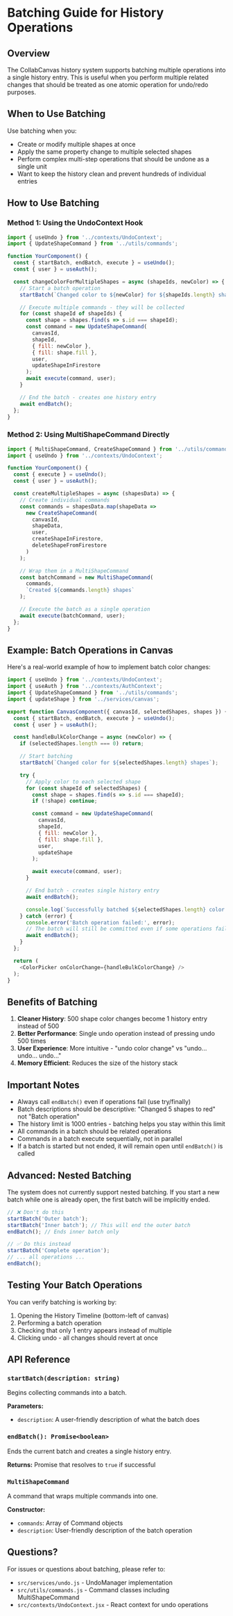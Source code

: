 # Batching Guide for History Operations

## Overview

The CollabCanvas history system supports batching multiple operations into a single history entry. This is useful when you perform multiple related changes that should be treated as one atomic operation for undo/redo purposes.

## When to Use Batching

Use batching when you:
- Create or modify multiple shapes at once
- Apply the same property change to multiple selected shapes
- Perform complex multi-step operations that should be undone as a single unit
- Want to keep the history clean and prevent hundreds of individual entries

## How to Use Batching

### Method 1: Using the UndoContext Hook

```javascript
import { useUndo } from '../contexts/UndoContext';
import { UpdateShapeCommand } from '../utils/commands';

function YourComponent() {
  const { startBatch, endBatch, execute } = useUndo();
  const { user } = useAuth();

  const changeColorForMultipleShapes = async (shapeIds, newColor) => {
    // Start a batch operation
    startBatch(`Changed color to ${newColor} for ${shapeIds.length} shapes`);

    // Execute multiple commands - they will be collected
    for (const shapeId of shapeIds) {
      const shape = shapes.find(s => s.id === shapeId);
      const command = new UpdateShapeCommand(
        canvasId,
        shapeId,
        { fill: newColor },
        { fill: shape.fill },
        user,
        updateShapeInFirestore
      );
      await execute(command, user);
    }

    // End the batch - creates one history entry
    await endBatch();
  };
}
```

### Method 2: Using MultiShapeCommand Directly

```javascript
import { MultiShapeCommand, CreateShapeCommand } from '../utils/commands';
import { useUndo } from '../contexts/UndoContext';

function YourComponent() {
  const { execute } = useUndo();
  const { user } = useAuth();

  const createMultipleShapes = async (shapesData) => {
    // Create individual commands
    const commands = shapesData.map(shapeData => 
      new CreateShapeCommand(
        canvasId,
        shapeData,
        user,
        createShapeInFirestore,
        deleteShapeFromFirestore
      )
    );

    // Wrap them in a MultiShapeCommand
    const batchCommand = new MultiShapeCommand(
      commands,
      `Created ${commands.length} shapes`
    );

    // Execute the batch as a single operation
    await execute(batchCommand, user);
  };
}
```

## Example: Batch Operations in Canvas

Here's a real-world example of how to implement batch color changes:

```javascript
import { useUndo } from '../contexts/UndoContext';
import { useAuth } from '../contexts/AuthContext';
import { UpdateShapeCommand } from '../utils/commands';
import { updateShape } from '../services/canvas';

export function CanvasComponent({ canvasId, selectedShapes, shapes }) {
  const { startBatch, endBatch, execute } = useUndo();
  const { user } = useAuth();

  const handleBulkColorChange = async (newColor) => {
    if (selectedShapes.length === 0) return;

    // Start batching
    startBatch(`Changed color for ${selectedShapes.length} shapes`);

    try {
      // Apply color to each selected shape
      for (const shapeId of selectedShapes) {
        const shape = shapes.find(s => s.id === shapeId);
        if (!shape) continue;

        const command = new UpdateShapeCommand(
          canvasId,
          shapeId,
          { fill: newColor },
          { fill: shape.fill },
          user,
          updateShape
        );

        await execute(command, user);
      }

      // End batch - creates single history entry
      await endBatch();

      console.log(`Successfully batched ${selectedShapes.length} color changes`);
    } catch (error) {
      console.error('Batch operation failed:', error);
      // The batch will still be committed even if some operations fail
      await endBatch();
    }
  };

  return (
    <ColorPicker onColorChange={handleBulkColorChange} />
  );
}
```

## Benefits of Batching

1. **Cleaner History**: 500 shape color changes become 1 history entry instead of 500
2. **Better Performance**: Single undo operation instead of pressing undo 500 times
3. **User Experience**: More intuitive - "undo color change" vs "undo... undo... undo..."
4. **Memory Efficient**: Reduces the size of the history stack

## Important Notes

- Always call `endBatch()` even if operations fail (use try/finally)
- Batch descriptions should be descriptive: "Changed 5 shapes to red" not "Batch operation"
- The history limit is 1000 entries - batching helps you stay within this limit
- All commands in a batch should be related operations
- Commands in a batch execute sequentially, not in parallel
- If a batch is started but not ended, it will remain open until `endBatch()` is called

## Advanced: Nested Batching

The system does not currently support nested batching. If you start a new batch while one is already open, the first batch will be implicitly ended.

```javascript
// ❌ Don't do this
startBatch('Outer batch');
startBatch('Inner batch'); // This will end the outer batch
endBatch(); // Ends inner batch only

// ✅ Do this instead
startBatch('Complete operation');
// ... all operations ...
endBatch();
```

## Testing Your Batch Operations

You can verify batching is working by:

1. Opening the History Timeline (bottom-left of canvas)
2. Performing a batch operation
3. Checking that only 1 entry appears instead of multiple
4. Clicking undo - all changes should revert at once

## API Reference

### `startBatch(description: string)`
Begins collecting commands into a batch.

**Parameters:**
- `description`: A user-friendly description of what the batch does

### `endBatch(): Promise<boolean>`
Ends the current batch and creates a single history entry.

**Returns:** Promise that resolves to `true` if successful

### `MultiShapeCommand`
A command that wraps multiple commands into one.

**Constructor:**
- `commands`: Array of Command objects
- `description`: User-friendly description of the batch operation

## Questions?

For issues or questions about batching, please refer to:
- `src/services/undo.js` - UndoManager implementation
- `src/utils/commands.js` - Command classes including MultiShapeCommand
- `src/contexts/UndoContext.jsx` - React context for undo operations

